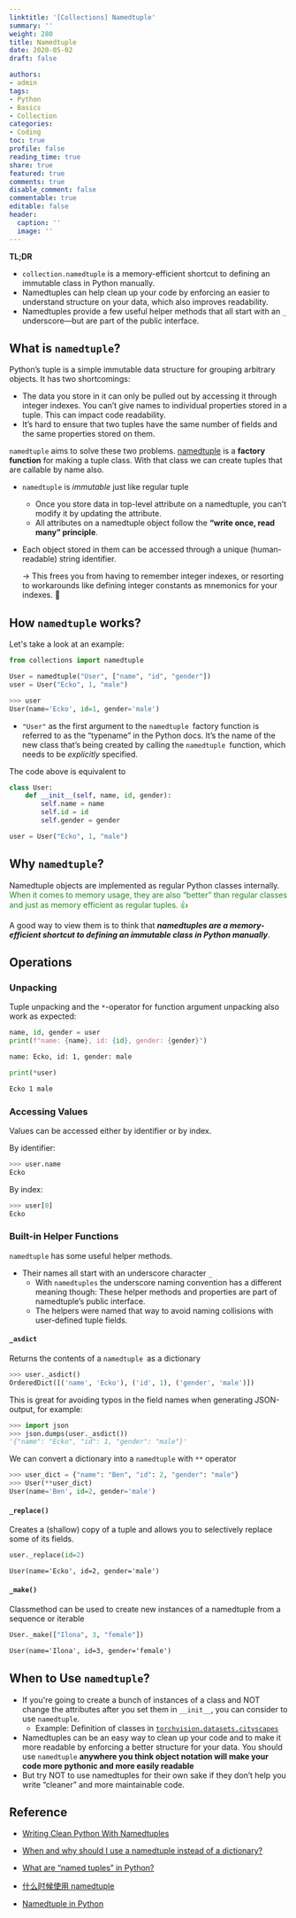 ```yaml
---
linktitle: '[Collections] Namedtuple'
summary: ''
weight: 280
title: Namedtuple
date: 2020-05-02
draft: false

authors:
- admin
tags:
- Python
- Basics
- Collection
categories:
- Coding
toc: true
profile: false
reading_time: true
share: true
featured: true
comments: true
disable_comment: false
commentable: true
editable: false
header:
  caption: ''
  image: ''
---
```


**TL;DR**

- `collection.namedtuple` is a memory-efficient shortcut to defining an immutable class in Python manually.
- Namedtuples can help clean up your code by enforcing an easier to understand structure on your data, which also improves readability.
- Namedtuples provide a few useful helper methods that all start with an `_` underscore—but are part of the public interface.

## What is `namedtuple`?

Python’s tuple is a simple immutable data structure for grouping arbitrary objects. It has two shortcomings:

- The data you store in it can only be pulled out by accessing it through integer indexes. You can’t give names to individual properties stored in a tuple. This can impact code readability.
- It’s hard to ensure that two tuples have the same number of fields and the same properties stored on them. 

`namedtuple` aims to solve these two problems. [namedtuple](http://docs.python.org/2/library/collections.html#collections.namedtuple) is a **factory function** for making a tuple class. With that class we can create tuples that are callable by name also.

- `namedtuple` is *immutable* just like regular tuple

  - Once you store data in top-level attribute on a namedtuple, you can’t modify it by updating the attribute.
  - All attributes on a namedtuple object follow the **“write once, read many” principle**.

- Each object stored in them can be accessed through a unique (human-readable) string identifier. 

  → This frees you from having to remember integer indexes, or resorting to workarounds like defining integer constants as mnemonics for your indexes. 👏

## How `namedtuple` works?

Let's take a look at an example:

```python
from collections import namedtuple

User = namedtuple("User", ["name", "id", "gender"])
user = User("Ecko", 1, "male")
```

```python
>>> user
User(name='Ecko', id=1, gender='male')
```

- `"User"` as the first argument to the `namedtuple `factory function is referred to as the “typename” in the Python docs. It’s the name of the new class that’s being created by calling the `namedtuple `function, which needs to be *explicitly* specified.

The code above is equivalent to

```python
class User:
    def __init__(self, name, id, gender):
        self.name = name
        self.id = id
        self.gender = gender

user = User("Ecko", 1, "male")
```

## Why `namedtuple`?

Namedtuple objects are implemented as regular Python classes internally. <span style="color:  ForestGreen">When it comes to memory usage, they are also “better” than regular classes and just as memory efficient as regular tuples. 👍</span>

A good way to view them is to think that ***namedtuples are a memory-efficient shortcut to defining an immutable class in Python manually***.

## Operations

### Unpacking

Tuple unpacking and the `*`-operator for function argument unpacking also work as expected:

```python
name, id, gender = user
print(f"name: {name}, id: {id}, gender: {gender}")
```

```txt
name: Ecko, id: 1, gender: male
```

```python
print(*user)
```

```txt
Ecko 1 male
```

### Accessing Values

Values can be accessed either by identifier or by index.

By identifier:

```python
>>> user.name
Ecko
```

By index:

```python
>>> user[0]
Ecko
```

### Built-in Helper Functions

`namedtuple` has some useful helper methods. 

- Their names all start with an underscore character `_`
  - With `namedtuples` the underscore naming convention has a different meaning though: These helper methods and properties are part of namedtuple’s public interface. 
  - The helpers were named that way to avoid naming collisions with user-defined tuple fields.

#### `_asdict`

Returns the contents of a `namedtuple `as a dictionary

```python
>>> user._asdict()
OrderedDict([('name', 'Ecko'), ('id', 1), ('gender', 'male')])
```

This is great for avoiding typos in the field names when generating JSON-output, for example:

```python
>>> import json
>>> json.dumps(user._asdict())
'{"name": "Ecko", "id": 1, "gender": "male"}'
```



We can convert a dictionary into a `namedtuple` with `**` operator

```python
>>> user_dict = {"name": "Ben", "id": 2, "gender": "male"}
>>> User(**user_dict)
User(name='Ben', id=2, gender='male')
```

#### `_replace()`

Creates a (shallow) copy of a tuple and allows you to selectively replace some of its fields.

```python
user._replace(id=2)
```

```txt
User(name='Ecko', id=2, gender='male')
```

#### `_make()`

Classmethod can be used to create new instances of a namedtuple from a sequence or iterable

```python
User._make(["Ilona", 3, "female"])
```

```txt
User(name='Ilona', id=3, gender='female')
```

## When to Use `namedtuple`?

- If you're going to create a bunch of instances of a class and NOT change the attributes after you set them in `__init__`, you can consider to use `namedtuple`.
  - Example: Definition of classes in [`torchvision.datasets.cityscapes`](https://pytorch.org/vision/stable/_modules/torchvision/datasets/cityscapes.html)
- Namedtuples can be an easy way to clean up your code and to make it more readable by enforcing a better structure for your data. You should use `namedtuple` **anywhere you think object notation will make your code more pythonic and more easily readable**
- But try NOT to use namedtuples for their own sake if they don’t help you write “cleaner” and more maintainable code.

## Reference

- [Writing Clean Python With Namedtuples](https://dbader.org/blog/writing-clean-python-with-namedtuples)

- [When and why should I use a namedtuple instead of a dictionary?](https://stackoverflow.com/questions/9872255/when-and-why-should-i-use-a-namedtuple-instead-of-a-dictionary)
- [What are “named tuples” in Python?](https://stackoverflow.com/questions/2970608/what-are-named-tuples-in-python)

- [什么时候使用 namedtuple](https://blog.csdn.net/zV3e189oS5c0tSknrBCL/article/details/78496429)

- [Namedtuple in Python](https://www.geeksforgeeks.org/namedtuple-in-python/)